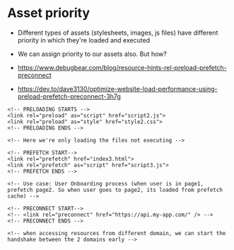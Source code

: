 # Asset priority

- Different types of assets (stylesheets, images, js files) have different priority in which they're loaded and executed
- We can assign priority to our assets also. But how?

- https://www.debugbear.com/blog/resource-hints-rel-preload-prefetch-preconnect
- https://dev.to/dave3130/optimize-website-load-performance-using-preload-prefetch-preconnect-3h7g

```
<!-- PRELOADING STARTS -->
<link rel="preload" as="script" href="script2.js">
<link rel="preload" as="style" href="style2.css">
<!-- PRELOADING ENDS -->

<!-- Here we're only loading the files not executing -->
```

```
<!-- PREFETCH START-->
<link rel="prefetch" href="index3.html">
<link rel="prefetch" as="script" href="script3.js">
<!-- PREFETCH ENDS -->

<!-- Use case: User Onboarding process (when user is in page1, prefetch page2. So when user goes to page2, its loaded from prefetch cache) -->
```

```
<!-- PRECONNECT START-->
<!-- <link rel="preconnect" href="https://api.my-app.com/" /> -->
<!-- PRECONNECT ENDS -->

<!-- when accessing resources from different domain, we can start the handshake between the 2 domains early -->
```
